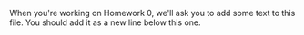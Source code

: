 When you're working on Homework 0, we'll ask you to add some text to this file. You should add it as a new line below this one. 

